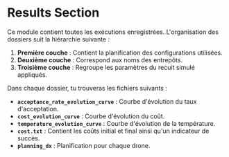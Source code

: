 # Results Section

Ce module contient toutes les exécutions enregistrées. L'organisation des dossiers suit la hiérarchie suivante :

1. **Première couche** : Contient la planification des configurations utilisées.  
2. **Deuxième couche** : Correspond aux noms des entrepôts.  
3. **Troisième couche** : Regroupe les paramètres du recuit simulé appliqués.  

Dans chaque dossier, tu trouveras les fichiers suivants :

- **`acceptance_rate_evolution_curve`** : Courbe d'évolution du taux d'acceptation.  
- **`cost_evolution_curve`** : Courbe d'évolution du coût.  
- **`temperature_evolution_curve`** : Courbe d'évolution de la température.  
- **`cost.txt`** : Contient les coûts initial et final ainsi qu'un indicateur de succès.  
- **`planning_dx`** : Planification pour chaque drone.  
